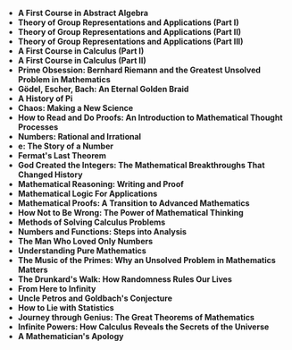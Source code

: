 <ul>
  
 <li><b><a target="_blank" href="https://github.com/manjunath5496/Awesome-Math-Books/blob/master/mlo(1).pdf" style="text-decoration:none;">A First Course in Abstract Algebra</a></b></li>
  
<li><b><a target="_blank" href="https://github.com/manjunath5496/Awesome-Math-Books/blob/master/mlo(2).pdf" style="text-decoration:none;">Theory of Group Representations and Applications (Part I)</a></b></li>

<li><b><a target="_blank" href="https://github.com/manjunath5496/Awesome-Math-Books/blob/master/mlo(3).pdf" style="text-decoration:none;">Theory of Group Representations and Applications (Part II)</a></b></li>                         
  <li><b><a target="_blank" href="https://github.com/manjunath5496/Awesome-Math-Books/blob/master/mlo(4).pdf" style="text-decoration:none;">Theory of Group Representations and Applications (Part III)</a></b></li>  
     <li><b><a target="_blank" href="https://github.com/manjunath5496/Awesome-Math-Books/blob/master/mlo(5).pdf" style="text-decoration:none;">A First Course in Calculus (Part I)</a></b></li>  
   <li><b><a target="_blank" href="https://github.com/manjunath5496/Awesome-Math-Books/blob/master/mlo(6).pdf" style="text-decoration:none;">A First Course in Calculus (Part II) </a></b></li>  
                                             

 <li><b><a target="_blank" href="https://github.com/manjunath5496/Awesome-Math-Books/blob/master/mlo(7).pdf" style="text-decoration:none;">Prime Obsession: Bernhard Riemann and the Greatest Unsolved Problem in Mathematics</a></b></li>
 
 
<li><b><a target="_blank" href="https://github.com/manjunath5496/Awesome-Math-Books/blob/master/mlo(8).pdf" style="text-decoration:none;">Gödel, Escher, Bach: An Eternal Golden Braid</a></b></li>
  
<li><b><a target="_blank" href="https://github.com/manjunath5496/Awesome-Math-Books/blob/master/mlo(9).pdf" style="text-decoration:none;">A History of Pi</a></b></li>

<li><b><a target="_blank" href="https://github.com/manjunath5496/Awesome-Math-Books/blob/master/mlo(10).pdf" style="text-decoration:none;">Chaos: Making a New Science</a></b></li>                         
  <li><b><a target="_blank" href="https://github.com/manjunath5496/Awesome-Math-Books/blob/master/mlo(11).pdf" style="text-decoration:none;">How to Read and Do Proofs: An Introduction to Mathematical Thought Processes</a></b></li>  
     <li><b><a target="_blank" href="https://github.com/manjunath5496/Awesome-Math-Books/blob/master/mlo(12).pdf" style="text-decoration:none;">Numbers: Rational and Irrational</a></b></li>  
   <li><b><a target="_blank" href="https://github.com/manjunath5496/Awesome-Math-Books/blob/master/mlo(13).pdf" style="text-decoration:none;">e: The Story of a Number</a></b></li>  
                                             

 <li><b><a target="_blank" href="https://github.com/manjunath5496/Awesome-Math-Books/blob/master/mlo(14).pdf" style="text-decoration:none;"> Fermat's Last Theorem</a></b></li>
 
  <li><b><a target="_blank" href="https://github.com/manjunath5496/Awesome-Math-Books/blob/master/mlo(15).pdf" style="text-decoration:none;">God Created the Integers: The Mathematical Breakthroughs That Changed History</a></b></li>                         
  <li><b><a target="_blank" href="https://github.com/manjunath5496/Awesome-Math-Books/blob/master/mlo(16).pdf" style="text-decoration:none;">Mathematical Reasoning: Writing and Proof</a></b></li>  
     <li><b><a target="_blank" href="https://github.com/manjunath5496/Awesome-Math-Books/blob/master/mlo(17).pdf" style="text-decoration:none;">Mathematical Logic For Applications</a></b></li>  
   <li><b><a target="_blank" href="https://github.com/manjunath5496/Awesome-Math-Books/blob/master/mlo(18).pdf" style="text-decoration:none;">Mathematical Proofs: A Transition to Advanced Mathematics</a></b></li>  
                                             

 <li><b><a target="_blank" href="https://github.com/manjunath5496/Awesome-Math-Books/blob/master/mlo(19).pdf" style="text-decoration:none;">How Not to Be Wrong: The Power of Mathematical Thinking</a></b></li>
 
  
   <li><b><a target="_blank" href="https://github.com/manjunath5496/Awesome-Math-Books/blob/master/mlo(20).pdf" style="text-decoration:none;">Methods of Solving Calculus Problems</a></b></li>  
   <li><b><a target="_blank" href="https://github.com/manjunath5496/Awesome-Math-Books/blob/master/mlo(21).pdf" style="text-decoration:none;">Numbers and Functions: Steps into Analysis </a></b></li>  
                                             
   <li><b><a target="_blank" href="https://github.com/manjunath5496/Awesome-Math-Books/blob/master/mlo(22).pdf" style="text-decoration:none;">The Man Who Loved Only Numbers</a></b></li>  
   <li><b><a target="_blank" href="https://github.com/manjunath5496/Awesome-Math-Books/blob/master/mlo(23).pdf" style="text-decoration:none;">Understanding Pure Mathematics</a></b></li>  
   
<li><b><a target="_blank" href="https://github.com/manjunath5496/Awesome-Math-Books/blob/master/mlo(24).pdf" style="text-decoration:none;">The Music of the Primes: Why an Unsolved Problem in Mathematics Matters</a></b></li>  
   <li><b><a target="_blank" href="https://github.com/manjunath5496/Awesome-Math-Books/blob/master/mlo(25).pdf" style="text-decoration:none;">The Drunkard's Walk: How Randomness Rules Our Lives</a></b></li>  
                                             
   <li><b><a target="_blank" href="https://github.com/manjunath5496/Awesome-Math-Books/blob/master/mlo(26).pdf" style="text-decoration:none;">From Here to Infinity</a></b></li>  
   <li><b><a target="_blank" href="https://github.com/manjunath5496/Awesome-Math-Books/blob/master/mlo(27).pdf" style="text-decoration:none;">Uncle Petros and Goldbach's Conjecture</a></b></li>  
   
 <li><b><a target="_blank" href="https://github.com/manjunath5496/Awesome-Math-Books/blob/master/mlo(28).pdf" style="text-decoration:none;">How to Lie with Statistics</a></b></li>  
   <li><b><a target="_blank" href="https://github.com/manjunath5496/Awesome-Math-Books/blob/master/mlo(29).pdf" style="text-decoration:none;">Journey through Genius: The Great Theorems of Mathematics</a></b></li>  
                                             
   <li><b><a target="_blank" href="https://github.com/manjunath5496/Awesome-Math-Books/blob/master/mlo(30).pdf" style="text-decoration:none;">Infinite Powers: How Calculus Reveals the Secrets of the Universe</a></b></li>  
   <li><b><a target="_blank" href="https://github.com/manjunath5496/Awesome-Math-Books/blob/master/mlo(31).pdf" style="text-decoration:none;">A Mathematician's Apology</a></b></li>  
     
     
   
   
   
   
   
   
   
   
   
   
   
   

 </ul>
 
